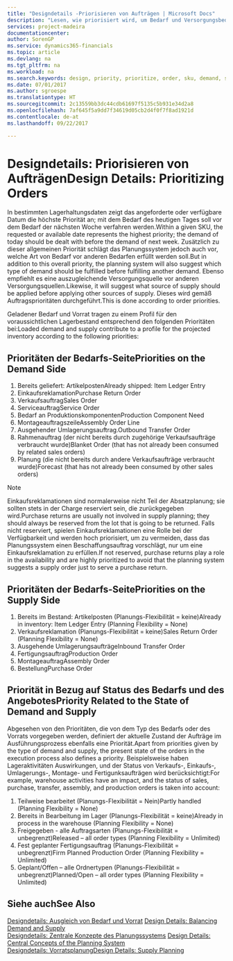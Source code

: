 ```yaml
---
title: "Designdetails -Priorisieren von Aufträgen | Microsoft Docs"
description: "Lesen, wie priorisiert wird, um Bedarf und Versorgungsbedarf zu erfüllen."
services: project-madeira
documentationcenter: 
author: SorenGP
ms.service: dynamics365-financials
ms.topic: article
ms.devlang: na
ms.tgt_pltfrm: na
ms.workload: na
ms.search.keywords: design, priority, prioritize, order, sku, demand, supply
ms.date: 07/01/2017
ms.author: sgroespe
ms.translationtype: HT
ms.sourcegitcommit: 2c13559bb3dc44cdb61697f5135c5b931e34d2a8
ms.openlocfilehash: 7af645f5a9dd7f34619d05cb2d4f0f7f8ad1921d
ms.contentlocale: de-at
ms.lasthandoff: 09/22/2017

---
```

# <a name="design-details-prioritizing-orders"></a><span data-ttu-id="d74ba-103">Designdetails: Priorisieren von Aufträgen</span><span class="sxs-lookup"><span data-stu-id="d74ba-103">Design Details: Prioritizing Orders</span></span>
<span data-ttu-id="d74ba-104">In bestimmten Lagerhaltungsdaten zeigt das angeforderte oder verfügbare Datum die höchste Priorität an; mit dem Bedarf des heutigen Tages soll vor dem Bedarf der nächsten Woche verfahren werden.</span><span class="sxs-lookup"><span data-stu-id="d74ba-104">Within a given SKU, the requested or available date represents the highest priority; the demand of today should be dealt with before the demand of next week.</span></span> <span data-ttu-id="d74ba-105">Zusätzlich zu dieser allgemeinen Priorität schlägt das Planungssystem jedoch auch vor, welche Art von Bedarf vor anderen Bedarfen erfüllt werden soll.</span><span class="sxs-lookup"><span data-stu-id="d74ba-105">But in addition to this overall priority, the planning system will also suggest which type of demand should be fulfilled before fulfilling another demand.</span></span> <span data-ttu-id="d74ba-106">Ebenso empfiehlt es eine auszugleichende Versorgungsquelle vor anderen Versorgungsquellen.</span><span class="sxs-lookup"><span data-stu-id="d74ba-106">Likewise, it will suggest what source of supply should be applied before applying other sources of supply.</span></span> <span data-ttu-id="d74ba-107">Dieses wird gemäß Auftragsprioritäten durchgeführt.</span><span class="sxs-lookup"><span data-stu-id="d74ba-107">This is done according to order priorities.</span></span>  
  
<span data-ttu-id="d74ba-108">Geladener Bedarf und Vorrat tragen zu einem Profil für den voraussichtlichen Lagerbestand entsprechend den folgenden Prioritäten bei:</span><span class="sxs-lookup"><span data-stu-id="d74ba-108">Loaded demand and supply contribute to a profile for the projected inventory according to the following priorities:</span></span>  
  
## <a name="priorities-on-the-demand-side"></a><span data-ttu-id="d74ba-109">Prioritäten der Bedarfs-Seite</span><span class="sxs-lookup"><span data-stu-id="d74ba-109">Priorities on the Demand Side</span></span>  
1. <span data-ttu-id="d74ba-110">Bereits geliefert: Artikelposten</span><span class="sxs-lookup"><span data-stu-id="d74ba-110">Already shipped: Item Ledger Entry</span></span>  
2. <span data-ttu-id="d74ba-111">Einkaufsreklamation</span><span class="sxs-lookup"><span data-stu-id="d74ba-111">Purchase Return Order</span></span>  
3. <span data-ttu-id="d74ba-112">Verkaufsauftrag</span><span class="sxs-lookup"><span data-stu-id="d74ba-112">Sales Order</span></span>  
4. <span data-ttu-id="d74ba-113">Serviceauftrag</span><span class="sxs-lookup"><span data-stu-id="d74ba-113">Service Order</span></span>  
5. <span data-ttu-id="d74ba-114">Bedarf an Produktionskomponenten</span><span class="sxs-lookup"><span data-stu-id="d74ba-114">Production Component Need</span></span>  
6. <span data-ttu-id="d74ba-115">Montageauftragszeile</span><span class="sxs-lookup"><span data-stu-id="d74ba-115">Assembly Order Line</span></span>  
7. <span data-ttu-id="d74ba-116">Ausgehender Umlagerungsauftrag.</span><span class="sxs-lookup"><span data-stu-id="d74ba-116">Outbound Transfer Order</span></span>  
8. <span data-ttu-id="d74ba-117">Rahmenauftrag (der nicht bereits durch zugehörige Verkaufsaufträge verbraucht wurde)</span><span class="sxs-lookup"><span data-stu-id="d74ba-117">Blanket Order (that has not already been consumed by related sales orders)</span></span>  
9. <span data-ttu-id="d74ba-118">Planung (die nicht bereits durch andere Verkaufsaufträge verbraucht wurde)</span><span class="sxs-lookup"><span data-stu-id="d74ba-118">Forecast (that has not already been consumed by other sales orders)</span></span>  
  
> [!NOTE]  
>  <span data-ttu-id="d74ba-119">Einkaufsreklamationen sind normalerweise nicht Teil der Absatzplanung; sie sollten stets in der Charge reserviert sein, die zurückgegeben wird.</span><span class="sxs-lookup"><span data-stu-id="d74ba-119">Purchase returns are usually not involved in supply planning; they should always be reserved from the lot that is going to be returned.</span></span> <span data-ttu-id="d74ba-120">Falls nicht reserviert, spielen Einkaufsreklamationen eine Rolle bei der Verfügbarkeit und werden hoch priorisiert, um zu vermeiden, dass das Planungssystem einen Beschaffungsauftrag vorschlägt, nur um eine Einkaufsreklamation zu erfüllen.</span><span class="sxs-lookup"><span data-stu-id="d74ba-120">If not reserved, purchase returns play a role in the availability and are highly prioritized to avoid that the planning system suggests a supply order just to serve a purchase return.</span></span>  
  
## <a name="priorities-on-the-supply-side"></a><span data-ttu-id="d74ba-121">Prioritäten der Bedarfs-Seite</span><span class="sxs-lookup"><span data-stu-id="d74ba-121">Priorities on the Supply Side</span></span>  
1. <span data-ttu-id="d74ba-122">Bereits im Bestand: Artikelposten (Planungs-Flexibilität = keine)</span><span class="sxs-lookup"><span data-stu-id="d74ba-122">Already in inventory: Item Ledger Entry (Planning Flexibility = None)</span></span>  
2. <span data-ttu-id="d74ba-123">Verkaufsreklamation (Planungs-Flexibilität = keine)</span><span class="sxs-lookup"><span data-stu-id="d74ba-123">Sales Return Order (Planning Flexibility = None)</span></span>  
3. <span data-ttu-id="d74ba-124">Ausgehende Umlagerungsaufträge</span><span class="sxs-lookup"><span data-stu-id="d74ba-124">Inbound Transfer Order</span></span>  
4. <span data-ttu-id="d74ba-125">Fertigungsauftrag</span><span class="sxs-lookup"><span data-stu-id="d74ba-125">Production Order</span></span>  
5. <span data-ttu-id="d74ba-126">Montageauftrag</span><span class="sxs-lookup"><span data-stu-id="d74ba-126">Assembly Order</span></span>  
6. <span data-ttu-id="d74ba-127">Bestellung</span><span class="sxs-lookup"><span data-stu-id="d74ba-127">Purchase Order</span></span>  
  
## <a name="priority-related-to-the-state-of-demand-and-supply"></a><span data-ttu-id="d74ba-128">Priorität in Bezug auf Status des Bedarfs und des Angebotes</span><span class="sxs-lookup"><span data-stu-id="d74ba-128">Priority Related to the State of Demand and Supply</span></span>  
<span data-ttu-id="d74ba-129">Abgesehen von den Prioritäten, die von dem Typ des Bedarfs oder des Vorrats vorgegeben werden, definiert der aktuelle Zustand der Aufträge im Ausführungsprozess ebenfalls eine Priorität.</span><span class="sxs-lookup"><span data-stu-id="d74ba-129">Apart from priorities given by the type of demand and supply, the present state of the orders in the execution process also defines a priority.</span></span> <span data-ttu-id="d74ba-130">Beispielsweise haben Lageraktivitäten Auswirkungen, und der Status von Verkaufs-, Einkaufs-, Umlagerungs-, Montage- und Fertigunksaufträgen wird berücksichtigt:</span><span class="sxs-lookup"><span data-stu-id="d74ba-130">For example, warehouse activities have an impact, and the status of sales, purchase, transfer, assembly, and production orders is taken into account:</span></span>  
  
1. <span data-ttu-id="d74ba-131">Teilweise bearbeitet (Planungs-Flexibilität = Nein)</span><span class="sxs-lookup"><span data-stu-id="d74ba-131">Partly handled (Planning Flexibility = None)</span></span>  
2. <span data-ttu-id="d74ba-132">Bereits in Bearbeitung im Lager (Planungs-Flexibilität = keine)</span><span class="sxs-lookup"><span data-stu-id="d74ba-132">Already in process in the warehouse (Planning Flexibility = None)</span></span>  
3. <span data-ttu-id="d74ba-133">Freigegeben - alle Auftragsarten (Planungs-Flexibilität = unbegrenzt)</span><span class="sxs-lookup"><span data-stu-id="d74ba-133">Released – all order types (Planning Flexibility = Unlimited)</span></span>  
4. <span data-ttu-id="d74ba-134">Fest geplanter Fertigungsauftrag (Planungs-Flexibilität = unbegrenzt)</span><span class="sxs-lookup"><span data-stu-id="d74ba-134">Firm Planned Production Order (Planning Flexibility = Unlimited)</span></span>  
5. <span data-ttu-id="d74ba-135">Geplant/Offen – alle Ordnertypen (Planungs-Flexibilität = unbegrenzt)</span><span class="sxs-lookup"><span data-stu-id="d74ba-135">Planned/Open – all order types (Planning Flexibility = Unlimited)</span></span>  
  
## <a name="see-also"></a><span data-ttu-id="d74ba-136">Siehe auch</span><span class="sxs-lookup"><span data-stu-id="d74ba-136">See Also</span></span>  
<span data-ttu-id="d74ba-137">[Designdetails: Ausgleich von Bedarf und Vorrat](design-details-balancing-demand-and-supply.md) </span><span class="sxs-lookup"><span data-stu-id="d74ba-137">[Design Details: Balancing Demand and Supply](design-details-balancing-demand-and-supply.md) </span></span>  
<span data-ttu-id="d74ba-138">[Designdetails: Zentrale Konzepte des Planungssystems](design-details-central-concepts-of-the-planning-system.md) </span><span class="sxs-lookup"><span data-stu-id="d74ba-138">[Design Details: Central Concepts of the Planning System](design-details-central-concepts-of-the-planning-system.md) </span></span>  
[<span data-ttu-id="d74ba-139">Designdetails: Vorratsplanung</span><span class="sxs-lookup"><span data-stu-id="d74ba-139">Design Details: Supply Planning</span></span>](design-details-supply-planning.md)
